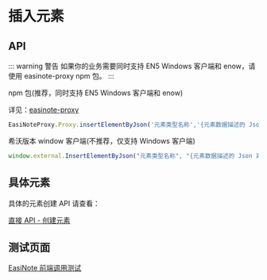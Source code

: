 # 插入元素

## API

::: warning 警告
如果你的业务需要同时支持 EN5 Windows 客户端和 enow，请使用 easinote-proxy npm 包。
:::

npm 包(推荐，同时支持 EN5 Windows 客户端和 enow)  

详见：[easinote-proxy](/apis/npm/easinote-proxy.html)

```js
EasiNoteProxy.Proxy.insertElementByJson('元素类型名称','{元素数据描述的 Json 对象}');
```

希沃版本 window 客户端(不推荐，仅支持 Windows 客户端)

```js
window.external.InsertElementByJson("元素类型名称", "{元素数据描述的 Json 对象}")
```

## 具体元素

具体的元素创建 API 请查看：

[直接 API - 创建元素](/apis/direct-api-element/)

## 测试页面

[EasiNote 前端调用测试](/debug-pages/)
